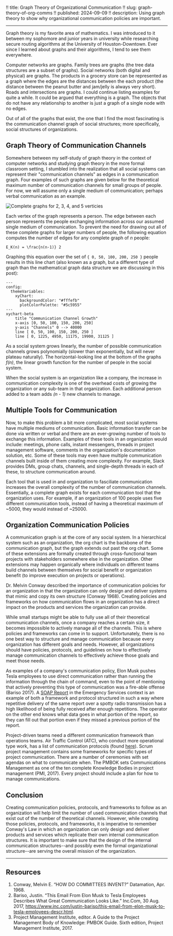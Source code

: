 !! title: Graph Theory of Organizational Communication
!! slug: graph-theory-of-org-comms
!! published: 2024-09-09
!! description: Using graph theory to show why organizational communication policies are important.

---

Graph theory is my favorite area of mathematics. I was introduced to it between my sophomore and
junior years in university while researching secure routing algorithms at the University of
Houston-Downtown. Ever since I learned about graphs and their algorithms, I tend to see them
everywhere.

Computer networks are graphs. Family trees are graphs (the tree data structures are a subset of
graphs). Social networks (both digital and physical) are graphs. The products in a grocery store can
be represented as a graph where the edges are the distances between the each product (the distance
between the peanut butter and jam/jelly is always very short). Roads and intersections are graphs. I
could continue listing examples for quite a while. It could be argued that everything is a graph.
The objects that do not have any relationship to another is just a graph of a single node with no
edges.

Out of all of the graphs that exist, the one that I find the most fascinating is the communication
channel graph of social structures; more specifically, social structures of organizations.


## Graph Theory of Communication Channels

Somewhere between my self-study of graph theory in the context of computer networks and studying
graph theory in the more formal classroom setting, I stumbled into the realization that all social
systems can represent their "communication channels" as edges in a communication graph. Four
examples of such graphs are given below for the theoretical maximum number of communication channels
for small groups of people. For now, we will assume only a single medium of communication; perhaps
verbal communication as an example.

![Complete graphs for 2, 3, 4, and 5 verticies](/posts/0057/complete-graphs.png)

Each vertex of the graph represents a person. The edge between each person represents the people
exchanging information across our assumed single medium of communication. To prevent the need for
drawing out all of these complete graphs for larger numbers of people, the following equation
computes the number of edges for any complete graph of _n_ people:

```katex
E_K(n) = \frac{n(n-1)} 2
```

Graphing this equation over the set of `{ 0, 50, 100, 200, 250 }` people results in this line chart
(also known as a graph, but a different type of graph than the mathematical graph data structure we
are discussing in this post):

```mermaid
---
config:
  themeVariables:
    xyChart:
      backgroundColor: "#fffefb"
      plotColorPalette: "#5c5955"
---
xychart-beta
    title "Communication Channel Growth"
    x-axis [0, 50, 100, 150, 200, 250]
    y-axis "Channels" 0 --> 40000
    line [ 0, 50, 100, 150, 200, 250 ]
    line [ 0, 1225, 4950, 11175, 19900, 31125 ]
```

As a social system grows linearly, the number of possible communication channels grows polynomially
(slower than exponentially, but will never plateau naturally). The horizontal-looking line at the
bottom of the graphs _f(n)_, the linear growth function for the number of people in the social
system. 

When the social system is an organization like a company, the increase in communication complexity
is one of the overhead costs of growing the organization or any sub-team in that organization. Each
additional person added to a team adds _(n - 1)_ new channels to manage.


## Multiple Tools for Communication

Now, to make this problem a bit more complicated, most social systems have multiple mediums of communication. 
Basic information transfer can be done via written or verbal and there are an ever-growing number of
tools to exchange this information. Examples of these tools in an organization would include:
meetings, phone calls, instant messengers, threads in project management software, comments in the
organization's documentation solution, etc. Some of these tools may even have multiple communication
channels built inside of them creating more complexity. For example, Slack provides DMs, group
chats, channels, and single-depth threads in each of these, to structure communication around. 

Each tool that is used in and organization to fasciliate communication increases the overall
complexity of the number of communication channels. Essentially, a complete graph exists for each
communication tool that the organization uses. For example, if an organization of 100 people uses
five different communication tools, instead of having a theoretical maximum of ~5000, they would
instead of ~25000.


## Organization Communication Policies

A communication graph is at the core of any social system. In a hierarchical system such as an
organization, the org chart is the backbone of the communication graph, but the graph extends out
past the org chart. Some of these extensions are formally created through cross-functional team
projects with stakeholders somewhere else in the organization.  Other extensions may happen
organically where individuals on different teams build channels between themselves for social
benefit or organization benefit (to improve execution on projects or operations).

Dr. Melvin Conway described the importance of communication policies for an organization in that the
organization can only design and deliver systems that mimic and copy its own structure (Conway
1968). Creating policies and frameworks on how communication flows in an organization has a direct
impact on the products and services the organization can provide.

While small startups might be able to fully use all of their theoretical communication channels,
once a company reaches a certain size, it becomes impossible to actively manage all of the channels.
This is where policies and frameworks can come in to support. Unfortunately, there is no one best
way to structure and manage communication because every organization has different goals and needs.
However, all organizations should have policies, protocols, and guidelines on how to effectively
manage communication channels to effectively achieve those goals and meet those needs. 

As examples of a company's communication policy, Elon Musk pushes Tesla employees to use direct
communication rather than running the information through the chain of command, even to the point of
mentioning that actively preventing this type of communication was a fire-able offense (Bariso
2017). A [SOAP Report](https://www.ncbi.nlm.nih.gov/books/NBK482263/) in the Emergency Services
context is an example of both a framework and protocol structured in such a way where repetitive
delivery of the same report over a spotty radio transmission has a high likelihood of being fully
received after enough repetitions. The operator on the other end knows what data goes in what
portion of the report, so they can fill out that portion even if they missed a previous portion of
the report.

Project-driven teams need a different communication framework than operations teams.  Air Traffic
Control (ATC), who conduct more operational type work, has a list of communication protocols (found
[here](https://www.faa.gov/air_traffic/publications/atpubs/aim_html/chap4_section_2.html)). Scrum
project management contains some frameworks for specific types of project communication. There are a
number of ceremonies with set agendas on what to communicate when. The PMBOK sets Communications
Management as one of the ten complete Knowledge Bodies in project management (PMI, 2017). Every
project should include a plan for how to manage communications. 


## Conclusion

Creating communication policies, protocols, and frameworks to follow as an organization will help
limit the number of used communication channels that exist out of the number of theoretical
channels. However, while creating those policies, protocols, and frameworks, it is imperative to
remember Conway's Law in which an organization can only design and deliver products and services
which replicate their own internal communication structures. It is important to make sure that the
design of the internal communication structures--and possibly even the formal organizational
structure--are serving the overall mission of the organization.

---

## Resources

1. Conway, Melvin E. “HOW DO COMMITTEES INVENT?” Datamation, Apr. 1968.
2. Bariso, Justin. “This Email From Elon Musk to Tesla Employees Describes What Great Communication Looks Like.” Inc.Com, 30 Aug. 2017, https://www.inc.com/justin-bariso/this-email-from-elon-musk-to-tesla-employees-descr.html.
3. Project Management Institute, editor. A Guide to the Project Management Body of Knowledge: PMBOK Guide. Sixth edition, Project Management Institute, 2017.








